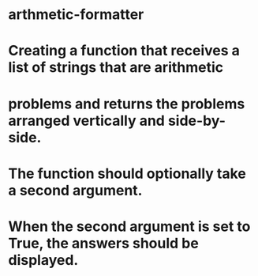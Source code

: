 # arthmetic-formatter
# Creating a function that receives a list of strings that are arithmetic
# problems and returns the problems arranged vertically and side-by-side.
# The function should optionally take a second argument.
# When the second argument is set to True, the answers should be displayed.
